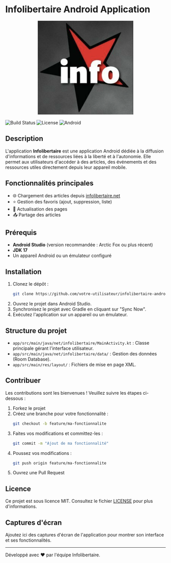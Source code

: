 # Infolibertaire Android Application

<p align="center">
  <img src="info.png" alt="Infolibertaire Logo" width="300"/>
</p>

![Build Status](https://img.shields.io/github/actions/workflow/status/votre-utilisateur/infolibertaire-android/android.yml?branch=main)
![License](https://img.shields.io/github/license/votre-utilisateur/infolibertaire-android)
![Android](https://img.shields.io/badge/platform-Android-green)

## Description
L'application **Infolibertaire** est une application Android dédiée à la diffusion d'informations et de ressources liées à la liberté et à l'autonomie. Elle permet aux utilisateurs d'accéder à des articles, des événements et des ressources utiles directement depuis leur appareil mobile.

## Fonctionnalités principales
- 🌐 Chargement des articles depuis [infolibertaire.net](https://infolibertaire.net)
- ⭐ Gestion des favoris (ajout, suppression, liste)
- 🔄 Actualisation des pages
- 📤 Partage des articles

## Prérequis
- **Android Studio** (version recommandée : Arctic Fox ou plus récent)
- **JDK 17**
- Un appareil Android ou un émulateur configuré

## Installation
1. Clonez le dépôt :
   ```bash
   git clone https://github.com/votre-utilisateur/infolibertaire-android.git
   ```
2. Ouvrez le projet dans Android Studio.
3. Synchronisez le projet avec Gradle en cliquant sur "Sync Now".
4. Exécutez l'application sur un appareil ou un émulateur.

## Structure du projet
- `app/src/main/java/net/infolibertaire/MainActivity.kt` : Classe principale gérant l'interface utilisateur.
- `app/src/main/java/net/infolibertaire/data/` : Gestion des données (Room Database).
- `app/src/main/res/layout/` : Fichiers de mise en page XML.

## Contribuer
Les contributions sont les bienvenues ! Veuillez suivre les étapes ci-dessous :
1. Forkez le projet
2. Créez une branche pour votre fonctionnalité :
   ```bash
   git checkout -b feature/ma-fonctionnalite
   ```
3. Faites vos modifications et committez-les :
   ```bash
   git commit -m "Ajout de ma fonctionnalité"
   ```
4. Poussez vos modifications :
   ```bash
   git push origin feature/ma-fonctionnalite
   ```
5. Ouvrez une Pull Request

## Licence
Ce projet est sous licence MIT. Consultez le fichier [LICENSE](LICENSE) pour plus d'informations.

## Captures d'écran
Ajoutez ici des captures d'écran de l'application pour montrer son interface et ses fonctionnalités.

---

Développé avec ❤️ par l'équipe Infolibertaire.
